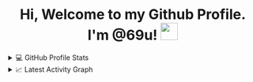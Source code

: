 
<h1 align="center"><b>Hi, Welcome to my Github Profile. I'm @69u! </b><img src="https://media.giphy.com/media/hvRJCLFzcasrR4ia7z/giphy.gif" width="35"></h1>
<details> 
  <summary>💻 GitHub Profile Stats</summary>
  <div>
  <samp>
    <h2 align="center"> Github stats </h2>
      <br/>
    <details open>
  <summary><h3>Languages</h3></summary>
            <p align="center">
        <a href="https://github.com/69u/">
          <img src="https://github-readme-stats.vercel.app/api/top-langs/?username=69u&langs_count=6&theme=gruvbox&layout=compact&hide_border=true"
          alt="69u :: overall Top Langs " /></a>
      </p>
        <p align="center">
          <a href="https://github.com/69u/">
          <img width="45%" src="https://github-profile-summary-cards.vercel.app/api/cards/repos-per-language?username=69u&theme=gruvbox&layout=compact&hide_border=true"
          alt="69u :: Top Langs by repo" />
          <img width="45%" src="https://github-profile-summary-cards.vercel.app/api/cards/most-commit-language?username=69u&theme=gruvbox&layout=compact&hide_border=true"
          alt="69u :: Top Langs by commit" />
          </a>
        </p>
</details>
    <details open>
  <summary><h3>stasistic</h3></summary>
        <p align="center">
          <a href="https://github.com/69u/">
          <img width="49.5%" src="https://github-readme-stats.vercel.app/api?username=69u&show_icons=true&theme=gruvbox&hide_border=true" />
          <img width="49.5%" src="https://github-readme-streak-stats.herokuapp.com/?user=69u&theme=gruvbox&hide_border=true" />
          </a>
       </p>
     <br>
     </samp>
  </div>    
</details>

<details>
  <summary>📈 Latest Activity Graph</summary>
  <samp>
  <br/>
  <h2 align="center"> latest contribution </h2>
<a href="https://github.com/ashutosh00710/github-readme-activity-graph">
  <img alt="azzar's Activity Graph" src="https://activity-graph.herokuapp.com/graph/?username=1999azzar&bg_color=000&color=fff&line=00E676&point=fff&hide_border=true" /></a>
<br/>
  </samp>
  </details>
